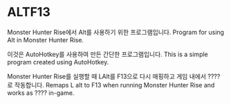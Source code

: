 # ALTF13
Monster Hunter Rise에서 Alt를 사용하기 위한 프로그램입니다.
Program for using Alt in Monster Hunter Rise.

이것은 AutoHotkey를 사용하여 만든 간단한 프로그램입니다.
This is a simple program created using AutoHotkey.

Monster Hunter Rise를 실행할 때 LAlt를 F13으로 다시 매핑하고 게임 내에서 ????로 작동합니다.
Remaps L alt to F13 when running Monster Hunter Rise and works as ???? in-game.
